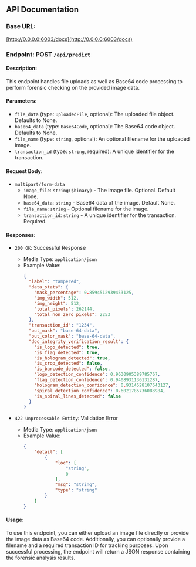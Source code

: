 ## API Documentation

### Base URL:
[http://0.0.0.0:6003/docs](http://0.0.0.0:6003/docs)

### Endpoint: POST `/api/predict`

#### Description:
This endpoint handles file uploads as well as Base64 code processing to perform forensic checking on the provided image data.

#### Parameters:

- `file_data` (type: `UploadedFile`, optional): The uploaded file object. Defaults to None.
- `base64_data` (type: `Base64Code`, optional): The Base64 code object. Defaults to None.
- `file_name` (type: `string`, optional): An optional filename for the uploaded image. 
- `transaction_id` (type: `string`, required): A unique identifier for the transaction.

#### Request Body:

- `multipart/form-data`
    - `image_file`: `string($binary)` - The image file. Optional. Default None.
    - `base64_data`: `string` - Base64 data of the image. Default None.
    - `file_name`: `string` - Optional filename for the image.
    - `transaction_id`: `string` - A unique identifier for the transaction. Required.

#### Responses:

- `200 OK`: Successful Response
    - Media Type: `application/json`
    - Example Value:
        ```json
        {
          "label": "tampered",
          "data_stats": {
            "mask_percentage": 0.8594512939453125,
            "img_width": 512,
            "img_height": 512,
            "total_pixels": 262144,
            "total_non_zero_pixels": 2253
          },
          "transaction_id": "1234",
          "out_mask": "base-64-data",
          "out_color_mask": "base-64-data",
          "doc_integrity_verification_result": {
            "is_logo_detected": true,
            "is_flag_detected": true,
            "is_hologram_detected": true,
            "is_crop_detected": false,
            "is_barcode_detected": false,
            "logo_detection_confidence": 0.9630905389785767,
            "flag_detection_confidence": 0.9408931136131287,
            "hologram_detection_confidence": 0.9314528107643127,
            "spiral_detection_confidence": 0.6021785736083984,
            "is_spiral_lines_detected": false
          }
        }
        ```

- `422 Unprocessable Entity`: Validation Error
    - Media Type: `application/json`
    - Example Value:
        ```json
        {
            "detail": [
                {
                    "loc": [
                        "string",
                        0
                    ],
                    "msg": "string",
                    "type": "string"
                }
            ]
        }
        ```

#### Usage:

To use this endpoint, you can either upload an image file directly or provide the image data as Base64 code. Additionally, you can optionally provide a filename and a required transaction ID for tracking purposes. Upon successful processing, the endpoint will return a JSON response containing the forensic analysis results.
